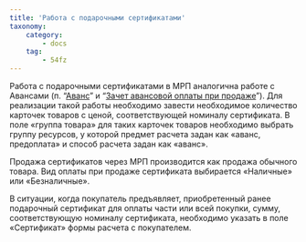 ```yaml
---
title: 'Работа с подарочными сертификатами'
taxonomy:
    category:
        - docs
    tag:
        - 54fz
---
```


Работа с подарочными сертификатами в МРП аналогична работе с Авансами (п. “[Аванс](/54fz/rabota-v-module-registracii-prodazh-i-v-aitida-rmk/razlichnye-scenarii-pri-probitie-kassovykh-chekov-cherez-mrp/avans)” и “[Зачет авансовой оплаты при продаже](/54fz/rabota-v-module-registracii-prodazh-i-v-aitida-rmk/razlichnye-scenarii-pri-probitie-kassovykh-chekov-cherez-mrp/zachet-avansovoi-oplaty-pri-prodazhe)”). Для реализации такой работы необходимо завести необходимое количество карточек товаров с ценой, соответствующей номиналу сертификата. В поле «группа товара» для таких карточек товаров необходимо выбрать группу ресурсов, у которой предмет расчета задан как «аванс, предоплата» и способ расчета задан как «аванс». 

Продажа сертификатов через МРП производится как продажа обычного товара. Вид оплаты при продаже сертификата выбирается «Наличные» или «Безналичные».

В ситуации, когда покупатель предъявляет, приобретенный ранее подарочный сертификат для оплаты части или всей покупки, сумму, соответствующую номиналу сертификата, необходимо указать в поле «Сертификат» формы расчета с покупателем.
